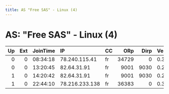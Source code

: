 ```yaml
---
title: AS "Free SAS" - Linux (4)
---
```


# AS: "Free SAS" - Linux (4)

|   Up |   Ext | JoinTime   | IP             | CC   |   ORp |   Dirp | Version   | Contact   | Nickname         |   eFamMembers |
|-----:|------:|:-----------|:---------------|:-----|------:|-------:|:----------|:----------|:-----------------|--------------:|
|    0 |     0 | 08:34:18   | 78.240.115.41  | fr   | 34729 |      0 | 0.3.1.9   | None      | UbuntuCore201    |             1 |
|    0 |     0 | 13:20:45   | 82.64.31.91    | fr   |  9001 |   9030 | 0.2.9.14  | None      | FibreOptiqueFree |             1 |
|    1 |     0 | 14:20:42   | 82.64.31.91    | fr   |  9001 |   9030 | 0.2.9.14  | None      | FibreOptiqueFree |             1 |
|    1 |     0 | 22:44:10   | 78.216.233.138 | fr   | 36383 |      0 | 0.3.1.9   | None      | UbuntuCore201    |             1 |
